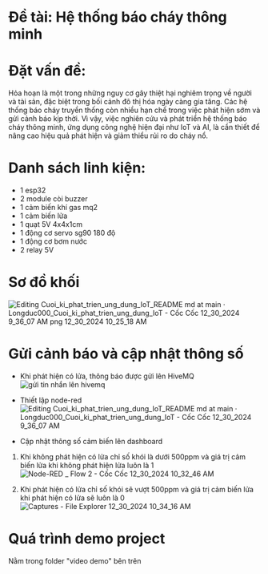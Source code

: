 # Đề tài: Hệ thống báo cháy thông minh
# Đặt vấn đề: 
Hỏa hoạn là một trong những nguy cơ gây thiệt hại nghiêm trọng về người và tài sản, đặc biệt trong bối cảnh đô thị hóa ngày càng gia tăng. Các hệ thống báo cháy truyền thống còn nhiều hạn chế trong việc phát hiện sớm và gửi cảnh báo kịp thời. Vì vậy, việc nghiên cứu và phát triển hệ thống báo cháy thông minh, ứng dụng công nghệ hiện đại như IoT và AI, là cần thiết để nâng cao hiệu quả phát hiện và giảm thiểu rủi ro do cháy nổ.
# Danh sách linh kiện:
+ 1 esp32
+ 2 module còi buzzer
+ 1 cảm biến khí gas mq2
+ 1 cảm biến lửa
+ 1 quạt 5V 4x4x1cm
+ 1 động cơ servo sg90 180 độ
+ 1 động cơ bơm nước
+ 2 relay 5V
# Sơ đồ khối
![Editing Cuoi_ki_phat_trien_ung_dung_IoT_README md at main · Longduc000_Cuoi_ki_phat_trien_ung_dung_IoT - Cốc Cốc 12_30_2024 9_36_07 AM png 12_30_2024 10_25_18 AM](https://github.com/user-attachments/assets/1e40643a-b1a2-495d-abb1-cd80993b554c)

# Gửi cảnh báo và cập nhật thông số
- Khi phát hiện có lửa, thông báo được gửi lên HiveMQ
![gửi tin nhắn lên hivemq](https://github.com/user-attachments/assets/64567edb-0d9f-4926-9693-376cb61f7b3e)

- Thiết lập node-red
![Editing Cuoi_ki_phat_trien_ung_dung_IoT_README md at main · Longduc000_Cuoi_ki_phat_trien_ung_dung_IoT - Cốc Cốc 12_30_2024 9_36_07 AM](https://github.com/user-attachments/assets/cbbd5570-e251-4ef3-87bf-432e18456220)

- Cập nhật thông số cảm biến lên dashboard
1) Khi không phát hiện có lửa
chỉ số khói là dưới 500ppm và giá trị cảm biến lửa khi không phát hiện lửa luôn là 1
![Node-RED _ Flow 2 - Cốc Cốc 12_30_2024 10_32_46 AM](https://github.com/user-attachments/assets/4ab0815e-8d62-4886-ac19-06a6dc1d8077)

2) Khi phát hiện có lửa
chỉ số khói sẽ vượt 500ppm và giá trị cảm biến lửa khi phát hiện có lửa sẽ luôn là 0
![Captures - File Explorer 12_30_2024 10_34_16 AM](https://github.com/user-attachments/assets/3be7932a-551a-4db4-ab02-5e8ee309ec19)



# Quá trình demo project
Nằm trong folder "video demo" bên trên
